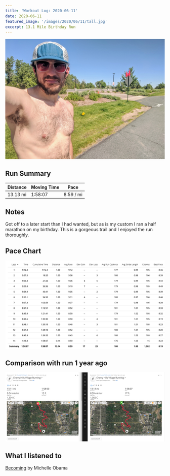 ```yaml
---
title: 'Workout Log: 2020-06-11'
date: 2020-06-11
featured_image: '/images/2020/06/11/tall.jpg'
excerpt: 13.1 Mile Birthday Run
---
```


![](/images/2020/06/11/wide.jpg)

## Run Summary

| Distance   | Moving Time          	| Pace        |
|------------|------------------------|-------------|
| 13.13 mi   |  1:58:07               |  8:59 / mi  |

## Notes

Got off to a later start than I had wanted, but as is my custom I ran a half marathon on my birthday. This is a gorgeous trail and I enjoyed the run thoroughly.

## Pace Chart

![](/images/2020/06/11/splits.png)

## Comparison with run 1 year ago
![](/images/2020/06/11/compare.png)

## What I listened to
[Becoming](https://www.goodreads.com/book/show/38746485-becoming) by Michelle Obama
